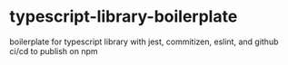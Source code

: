 # typescript-library-boilerplate
boilerplate for typescript library with jest, commitizen, eslint, and github ci/cd to publish on npm
